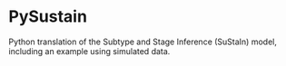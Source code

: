 # PySustain
Python translation of the Subtype and Stage Inference (SuStaIn) model, including an example using simulated data.
